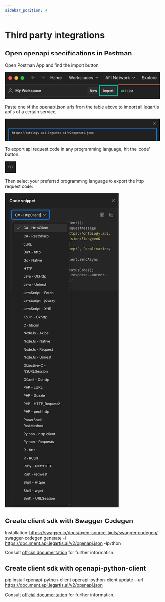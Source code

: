 ```yaml
---
sidebar_position: 4
---
```


# Third party integrations

## Open openapi specifications in Postman

Open Postman App and find the import button

![img_2.png](img_2.png)

Paste one of the openapi.json urls from the table above to import all legartis api's of a certain service.

![img_3.png](img_3.png)


To export api request code in any programming language, hit the 'code' button.

![img.png](img.png)

Then select your preferred programming language to export the http request code:

![img_1.png](img_1.png)


## Create client sdk with Swagger Codegen

Installation: https://swagger.io/docs/open-source-tools/swagger-codegen/
swagger-codegen generate -i https://document.api.legartis.ai/v2/openapi.json -lpython

Consult [official documentation](https://swagger.io/docs/open-source-tools/swagger-codegen/) for further information.

## Create client sdk with openapi-python-client

pip install openapi-python-client
openapi-python-client update --url https://document.api.legartis.ai/v2/openapi.json


Consult [official documentation](https://github.com/openapi-generators/openapi-python-client) for further information.

